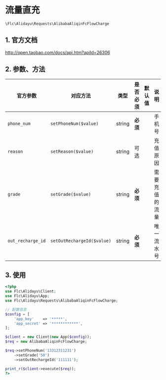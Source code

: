 # 流量直充

`\Flc\Alidayu\Requests\AlibabaAliqinFcFlowCharge`

## 1. 官方文档

http://open.taobao.com/docs/api.htm?apiId=26306

## 2. 参数、方法

|官方参数|对应方法|类型|是否必须|默认值|说明|
|----|----|----|----|----|----|
|`phone_num`|`setPhoneNum($value)`|string|**必须**| |手机号|
|`reason`|`setReason($value)`|string|可选| |充值原因|
|`grade`|`setGrade($value)`|string|**必须**| |需要充值的流量|
|`out_recharge_id`|`setOutRechargeId($value)`|string|**必须**| |唯一流水号|

## 3. 使用

```php
<?php
use Flc\Alidayu\Client;
use Flc\Alidayu\App;
use Flc\Alidayu\Requests\AlibabaAliqinFcFlowCharge;

// 配置信息
$config = [
    'app_key'    => '*****',
    'app_secret' => '************',
];

$client = new Client(new App($config));
$req = new AlibabaAliqinFcFlowCharge;

$req->setPhoneNum('13312311231')
    ->setGrade('50')
    ->setOutRechargeId('111111');

print_r($client->execute($req));
?>
```
